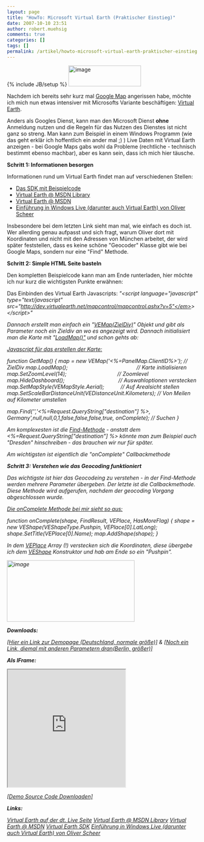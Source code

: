 ```yaml
---
layout: page
title: "HowTo: Microsoft Virtual Earth (Praktischer Einstieg)"
date: 2007-10-10 23:51
author: robert.muehsig
comments: true
categories: []
tags: []
permalink: /artikel/howto-microsoft-virtual-earth-praktischer-einstieg
---
```

{% include JB/setup %}
<a atomicselection="true" href="{{BASE_PATH}}/assets/wp-images/image64.png"><img border="0" width="191" src="{{BASE_PATH}}/assets/wp-images/image-thumb43.png" alt="image" height="55" style="border: 0px" /></a>

Nachdem ich bereits sehr kurz mal <a target="_blank" href="{{BASE_PATH}}/artikel/howto-google-maps-api-grundvoraussetzungen/">Google Map</a> angerissen habe, möchte ich mich nun etwas intensiver mit Microsofts Variante beschäftigen: <a target="_blank" href="http://maps.live.de/LiveSearch.LocalLive">Virtual Earth</a>.

Anders als Googles Dienst, kann man den Microsoft Dienst <strong>ohne</strong> Anmeldung nutzen und die Regeln für das Nutzen des Dienstes ist nicht ganz so streng.
Man kann zum Beispiel in einem Windows Programm (wie das geht erklär ich hoffentlich ein ander mal ;) ) Live Daten mit Virtual Earth anzeigen - bei Google Maps gabs wohl da Probleme (rechtliche - technisch bestimmt ebenso machbar), aber es kann sein, dass ich mich hier täusche.

<strong>Schritt 1: Informationen besorgen</strong>

Informationen rund um Virtual Earth findet man auf verschiedenen Stellen:
<ul>
	<li><a target="_blank" href="http://dev.live.com/virtualearth/sdk/#">Das SDK mit Beispielcode</a></li>
	<li><a target="_blank" href="http://msdn2.microsoft.com/en-us/library/bb429619.aspx">Virtual Earth @ MSDN Library</a></li>
	<li><a target="_blank" href="http://msdn2.microsoft.com/en-us/virtualearth/default.aspx">Virtual Earth @ MSDN</a></li>
	<li><a target="_blank" href="http://www.microsoft.com/germany/msdn/webcasts/serien/MSDNWCS-0612-01.mspx">Einführung in Windows Live (darunter auch Virtual Earth) von Oliver Scheer</a></li>
</ul>
Insbesondere bei dem letzten Link sieht man mal, wie einfach es doch ist.
Wer allerding genau aufpasst und sich fragt, warum Oliver dort mit Koordinaten und nicht mit den Adressen von München arbeitet, der wird später feststellen, dass es keine schöne "Geocoder" Klasse gibt wie bei Google Maps, sondern nur eine "Find" Methode.

<strong>Schritt 2: Simple HTML Seite basteln</strong>

Den kompletten Beispielcode kann man am Ende runterladen, hier möchte ich nur kurz die wichtigsten Punkte erwähnen:

Das Einbinden des Virtual Earth Javascripts:
<em>"&lt;script language="javascript" type="text/javascript" src="</em><a href="http://dev.virtualearth.net/mapcontrol/mapcontrol.ashx?v=5"><em>http://dev.virtualearth.net/mapcontrol/mapcontrol.ashx?v=5"</em></a><em>&gt;&lt;/script&gt;"</em>

Dannach erstellt man einfach ein "<em><a target="_blank" href="http://msdn2.microsoft.com/en-us/library/bb429586.aspx">VEMap(ZielDiv)</a>"</em> Objekt und gibt als Parameter noch ein Zieldiv an wo es angezeigt wird. Dannach initialisiert man die Karte mit "<em><a target="_blank" href="http://msdn2.microsoft.com/en-us/library/bb412546.aspx">LoadMap()"</a></em> und schon gehts ab:

<u>Javascript für das erstellen der Karte:</u>

<em>function GetMap()
{
map = new VEMap('&lt;%=PanelMap.ClientID%&gt;'); // ZielDiv
map.LoadMap();                                              // Karte initialisieren
map.SetZoomLevel(14);                                  // Zoomlevel
map.HideDashboard();                                    // Auswahloptionen verstecken
map.SetMapStyle(VEMapStyle.Aerial);           // Auf Arealsicht stellen
map.SetScaleBarDistanceUnit(VEDistanceUnit.Kilometers); // Von Meilen auf Kilometer umstellen </em>

<em>map.Find('','&lt;%=Request.QueryString["destination"] %&gt;, Germany',null,null,0,1,false,false,false,true, onComplete); // Suchen
}</em>

Am komplexesten ist die <a target="_blank" href="http://msdn2.microsoft.com/en-us/library/bb429645.aspx">Find-Methode</a> - anstatt dem &lt;%=Request.QueryString["destination"] %&gt; könnte man zum Beispiel auch "Dresden" hinschreiben - das brauchen wir nur für später.

Am wichtigsten ist eigentlich die "onComplete" Callbackmethode

<strong>Schritt 3: Verstehen wie das Geocoding funktioniert</strong>

Das wichtigste ist hier das Geocodeing zu verstehen - in der Find-Methode werden mehrere Parameter übergeben. Der letzte ist die Callbackmethode.
Diese Methode wird aufgerufen, nachdem der geocoding Vorgang abgeschlossen wurde.

<u>Die onComplete Methode bei mir sieht so aus:</u>

<em>function onComplete(shape, FindResult, VEPlace, HasMoreFlag)
{
shape = new VEShape(VEShapeType.Pushpin, VEPlace[0].LatLong);
shape.SetTitle(VEPlace[0].Name);
map.AddShape(shape);
}</em>

In dem <a target="_blank" href="http://msdn2.microsoft.com/en-us/library/bb429615.aspx">VEPlace</a> Array (!) verstecken sich die Koordinaten, diese übergebe ich dem <a target="_blank" href="http://msdn2.microsoft.com/en-us/library/bb412535.aspx">VEShape</a> Konstruktor und hab am Ende so ein "Pushpin".

<a atomicselection="true" href="{{BASE_PATH}}/assets/wp-images/image65.png"><img border="0" width="336" src="{{BASE_PATH}}/assets/wp-images/image-thumb44.png" alt="image" height="162" style="border: 0px" /></a>

<strong>Downloads:</strong>

<a target="_blank" href="http://code-developer.de/democode/virtualearth/">[Hier ein Link zur Demopage (Deutschland, normale größe)]</a> &amp; <a target="_blank" href="http://code-developer.de/democode/virtualearth/?width=500&amp;height=800&amp;destination=berlin">[Noch ein Link, diemal mit anderen Parametern dran(Berlin, größer)]</a>

<strong>Als IFrame:</strong>
<iframe height="310" width="310" src="http://code-developer.de/democode/virtualearth/?width=300&height=300&destination=berlin" name="VirtualEarthDemo"></iframe>

<a target="_blank" href="{{BASE_PATH}}/assets/files/democode/virtualearth/virtualearthdemo.zip">[Demo Source Code Downloaden]</a>

<strong>Links:</strong>

<a target="_blank" href="http://maps.live.de/LiveSearch.LocalLive">Virtual Earth auf der dt. Live Seite</a>
<a target="_blank" href="http://msdn2.microsoft.com/en-us/library/bb429619.aspx">Virtual Earth @ MSDN Library</a>
<a target="_blank" href="http://msdn2.microsoft.com/en-us/virtualearth/default.aspx">Virtual Earth @ MSDN</a>
<a target="_blank" href="http://dev.live.com/virtualearth/sdk/#">Virtual Earth SDK</a>
<a target="_blank" href="http://www.microsoft.com/germany/msdn/webcasts/serien/MSDNWCS-0612-01.mspx">Einführung in Windows Live (darunter auch Virtual Earth) von Oliver Scheer</a>
